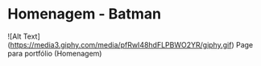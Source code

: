 # Homenagem - Batman

![Alt Text] (https://media3.giphy.com/media/pfRwI48hdFLPBWO2YR/giphy.gif)
Page para portfólio (Homenagem) 

